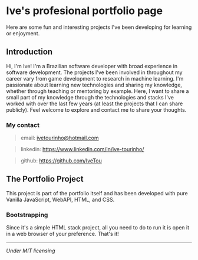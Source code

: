 # Ive's profesional portfolio page

Here are some fun and interesting projects I've been developing for learning or enjoyment.

## Introduction

Hi, I'm Ive! I'm a Brazilian software developer with broad experience in software development. The projects I've been involved in throughout my career vary from game development to research in machine learning. I'm passionate about learning new technologies and sharing my knowledge, whether through teaching or mentoring by example. Here, I want to share a small part of my knowledge through the technologies and stacks I've worked with over the last few years (at least the projects that I can share publicly). Feel welcome to explore and contact me to share your thoughts.

### My contact

> email: ivetourinho@hotmail.com

> linkedin: https://www.linkedin.com/in/ive-tourinho/

> github: https://github.com/IveTou

## The Portfolio Project

This project is part of the portfolio itself and has been developed with pure Vanilla JavaScript, WebAPI, HTML, and CSS.

### Bootstrapping

Since it's a simple HTML stack project, all you need to do to run it is open it in a web browser of your preference. That's it!

--------------------------------------------
*Under MIT licensing*
